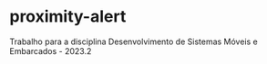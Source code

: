 # proximity-alert
Trabalho para a disciplina Desenvolvimento de Sistemas Móveis e Embarcados - 2023.2
